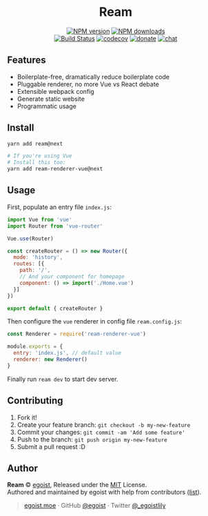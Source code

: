 <h1 align="center">Ream</h1>

<p align="center"><a href="https://npmjs.com/package/ream"><img src="https://img.shields.io/npm/v/ream.svg?style=flat" alt="NPM version"></a> <a href="https://npmjs.com/package/ream"><img src="https://img.shields.io/npm/dm/ream.svg?style=flat" alt="NPM downloads"></a> <a href="https://circleci.com/gh/ream/ream"><br/><img src="https://img.shields.io/circleci/project/ream/ream/master.svg?style=flat" alt="Build Status"></a> <a href="https://codecov.io/gh/ream/ream"><img src="https://codecov.io/gh/ream/ream/branch/master/graph/badge.svg" alt="codecov"></a> <a href="https://github.com/egoist/donate"><img src="https://img.shields.io/badge/$-donate-ff69b4.svg?maxAge=2592000&amp;style=flat" alt="donate"></a> <a href="https://chat.egoist.moe"><img src="https://img.shields.io/badge/chat-on%20discord-7289DA.svg?style=flat" alt="chat"></a>
</p>


## Features

- Boilerplate-free, dramatically reduce boilerplate code
- Pluggable renderer, no more Vue vs React debate
- Extensible webpack config
- Generate static website
- Programmatic usage

## Install

```bash
yarn add ream@next

# If you're using Vue
# Install this too:
yarn add ream-renderer-vue@next
```

## Usage

First, populate an entry file `index.js`:

```js
import Vue from 'vue'
import Router from 'vue-router'

Vue.use(Router)

const createRouter = () => new Router({
  mode: 'history',
  routes: [{
    path: '/',
    // And your component for homepage
    component: () => import('./Home.vue')
  }]
})

export default { createRouter }
```

Then configure the `vue` renderer in config file `ream.config.js`:

```js
const Renderer = require('ream-renderer-vue')

module.exports = {
  entry: 'index.js', // default value
  renderer: new Renderer()
}
```

Finally run `ream dev` to start dev server.

## Contributing

1. Fork it!
2. Create your feature branch: `git checkout -b my-new-feature`
3. Commit your changes: `git commit -am 'Add some feature'`
4. Push to the branch: `git push origin my-new-feature`
5. Submit a pull request :D


## Author

**Ream** © [egoist](https://github.com/egoist), Released under the [MIT](./LICENSE) License.<br>
Authored and maintained by egoist with help from contributors ([list](https://github.com/ream/ream/contributors)).

> [egoist.moe](https://egoist.moe) · GitHub [@egoist](https://github.com/egoist) · Twitter [@_egoistlily](https://twitter.com/_egoistlily)
